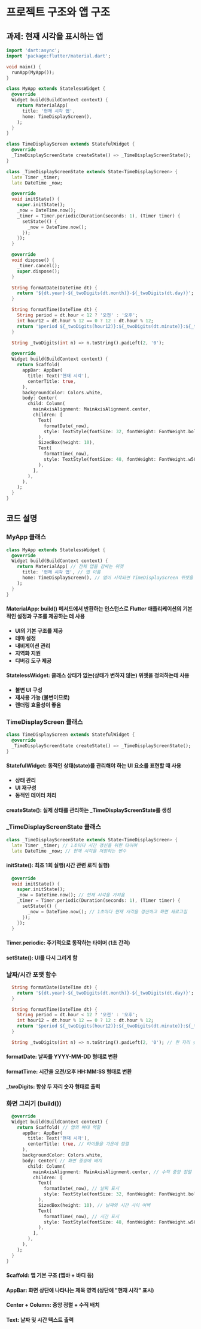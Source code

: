 
# 프로젝트 구조와 앱 구조

## 과제: 현재 시각을 표시하는 앱

```dart
import 'dart:async';
import 'package:flutter/material.dart';

void main() {
  runApp(MyApp());
}

class MyApp extends StatelessWidget {
  @override
  Widget build(BuildContext context) {
    return MaterialApp(
      title: '현재 시각 앱',
      home: TimeDisplayScreen(),
    );
  }
}

class TimeDisplayScreen extends StatefulWidget {
  @override
  _TimeDisplayScreenState createState() => _TimeDisplayScreenState();
}

class _TimeDisplayScreenState extends State<TimeDisplayScreen> {
  late Timer _timer;
  late DateTime _now;

  @override
  void initState() {
    super.initState();
    _now = DateTime.now();
    _timer = Timer.periodic(Duration(seconds: 1), (Timer timer) {
      setState(() {
        _now = DateTime.now();
      });
    });
  }

  @override
  void dispose() {
    _timer.cancel();
    super.dispose();
  }

  String formatDate(DateTime dt) {
    return '${dt.year}-${_twoDigits(dt.month)}-${_twoDigits(dt.day)}';
  }

  String formatTime(DateTime dt) {
    String period = dt.hour < 12 ? '오전' : '오후';
    int hour12 = dt.hour % 12 == 0 ? 12 : dt.hour % 12;
    return '$period ${_twoDigits(hour12)}:${_twoDigits(dt.minute)}:${_twoDigits(dt.second)}';
  }

  String _twoDigits(int n) => n.toString().padLeft(2, '0');

  @override
  Widget build(BuildContext context) {
    return Scaffold(
      appBar: AppBar(
        title: Text('현재 시각'),
        centerTitle: true,
      ),
      backgroundColor: Colors.white,
      body: Center(
        child: Column(
          mainAxisAlignment: MainAxisAlignment.center,
          children: [
            Text(
              formatDate(_now),
              style: TextStyle(fontSize: 32, fontWeight: FontWeight.bold),
            ),
            SizedBox(height: 10),
            Text(
              formatTime(_now),
              style: TextStyle(fontSize: 48, fontWeight: FontWeight.w500),
            ),
          ],
        ),
      ),
    );
  }
}
```

## 코드 설명
### MyApp 클래스

```dart
class MyApp extends StatelessWidget {
  @override
  Widget build(BuildContext context) {
    return MaterialApp( // 전체 앱을 감싸는 위젯
      title: '현재 시각 앱', // 앱 이름
      home: TimeDisplayScreen(), // 앱이 시작되면 TimeDisplayScreen 위젯을 보여줌
    );
  }
}
```

#### MaterialApp: build() 메서드에서 반환하는 인스턴스로  Flutter 애플리케이션의 기본적인 설정과 구조를 제공하는 데 사용  
- **UI의 기본 구조를 제공**  
- **테마 설정**  
- **내비게이션 관리**  
- **지역화 지원**  
- **디버깅 도구 제공**  

#### StatelessWidget: 클래스 상태가 없는(상태가 변하지 않는) 위젯을 정의하는데 사용  
- **불변 UI 구성**  
- **재사용 가능 (불변이므로)**  
- **렌더링 효율성이 좋음**  

### TimeDisplayScreen 클래스

```dart
class TimeDisplayScreen extends StatefulWidget {
  @override
  _TimeDisplayScreenState createState() => _TimeDisplayScreenState();
}
```

#### StatefulWidget: 동적인 상태(state)를 관리해야 하는 UI 요소를 표현할 때 사용  
- **상태 관리**  
- **UI 재구성**  
- **동적인 데이터 처리**  

#### createState(): 실제 상태를 관리하는 _TimeDisplayScreenState를 생성  

### _TimeDisplayScreenState 클래스

```dart
class _TimeDisplayScreenState extends State<TimeDisplayScreen> {
  late Timer _timer; // 1초마다 시간 갱신을 위한 타이머
  late DateTime _now; // 현재 시각을 저장하는 변수
```

#### initState(): 최초 1회 실행(시간 관련 로직 실행)

```dart
  @override
  void initState() {
    super.initState();
    _now = DateTime.now(); // 현재 시각을 가져옴
    _timer = Timer.periodic(Duration(seconds: 1), (Timer timer) {
      setState(() {
        _now = DateTime.now(); // 1초마다 현재 시각을 갱신하고 화면 새로고침
      });
    });
  }
```

#### Timer.periodic: 주기적으로 동작하는 타이머 (1초 간격)  
#### setState(): UI를 다시 그리게 함  

### 날짜/시간 포맷 함수

```dart
  String formatDate(DateTime dt) {
    return '${dt.year}-${_twoDigits(dt.month)}-${_twoDigits(dt.day)}';
  }

  String formatTime(DateTime dt) {
    String period = dt.hour < 12 ? '오전' : '오후';
    int hour12 = dt.hour % 12 == 0 ? 12 : dt.hour % 12;
    return '$period ${_twoDigits(hour12)}:${_twoDigits(dt.minute)}:${_twoDigits(dt.second)}';
  }

  String _twoDigits(int n) => n.toString().padLeft(2, '0'); // 한 자리 숫자 앞에 0을 붙여 두 자리로 만듦
```

#### formatDate: 날짜를 YYYY-MM-DD 형태로 변환  
#### formatTime: 시간을 오전/오후 HH:MM:SS 형태로 변환  
#### _twoDigits: 항상 두 자리 숫자 형태로 출력  

### 화면 그리기 (build())

```dart
  @override
  Widget build(BuildContext context) {
    return Scaffold( // 앱의 뼈대 역할
      appBar: AppBar(
        title: Text('현재 시각'),
        centerTitle: true, // 타이틀을 가운데 정렬
      ),
      backgroundColor: Colors.white,
      body: Center( // 화면 중앙에 배치
        child: Column(
          mainAxisAlignment: MainAxisAlignment.center, // 수직 중앙 정렬
          children: [
            Text(
              formatDate(_now), // 날짜 표시
              style: TextStyle(fontSize: 32, fontWeight: FontWeight.bold),
            ),
            SizedBox(height: 10), // 날짜와 시간 사이 여백
            Text(
              formatTime(_now), // 시간 표시
              style: TextStyle(fontSize: 48, fontWeight: FontWeight.w500),
            ),
          ],
        ),
      ),
    );
  }
}
```

#### Scaffold: 앱 기본 구조 (앱바 + 바디 등)  
#### AppBar: 화면 상단에 나타나는 제목 영역 (상단에 "현재 시각" 표시)  
#### Center + Column: 중앙 정렬 + 수직 배치  
#### Text: 날짜 및 시간 텍스트 출력  
